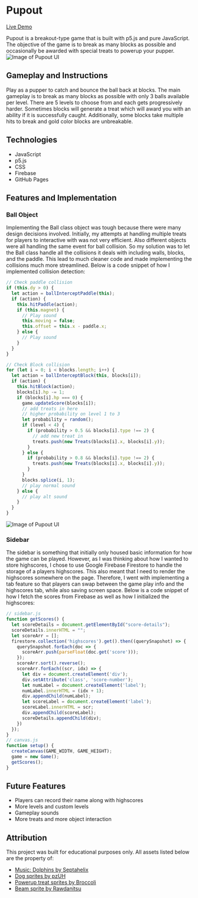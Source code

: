 # Pupout

[Live Demo](https://kxwzhang.github.io/Pupout/)

Pupout is a breakout-type game that is built with p5.js and pure JavaScript.
The objective of the game is to break as many blocks as possible and occasionally 
be awarded with special treats to powerup your pupper. 
![Image of Pupout UI](https://github.com/kxwzhang/Pupout/blob/master/screenshots/pupout-ui.png)

## Gameplay and Instructions
Play as a pupper to catch and bounce the ball back at blocks. 
The main gameplay is to break as many blocks as possible with only 3 balls available per level. 
There are 5 levels to choose from and each gets progressively harder. 
Sometimes blocks will generate a treat which will award you with an ability if it is successfully caught. Additionally, some blocks take multiple hits to break and gold color blocks are unbreakable. 

## Technologies
* JavaScript
* p5.js
* CSS
* Firebase
* GitHub Pages

## Features and Implementation

### Ball Object
Implementing the Ball class object was tough because there were many design decisions involved. 
Initially, my attempts at handling multiple treats for players to interactive with was not very efficient.
Also different objects were all handling the same event for ball collision. 
So my solution was to let the Ball class handle all the collisions it deals with including walls,
blocks, and the paddle. This lead to much cleaner code and made implementing the collisions much more streamlined.
Below is a code snippet of how I implemented collision detection: 
```javascript
// Check paddle collision
if (this.dy > 0) {
  let action = ballInterceptPaddle(this);
  if (action) {
    this.hitPaddle(action);
    if (this.magnet) {
      // Play sound
      this.moving = false;
      this.offset = this.x - paddle.x;
    } else {
      // Play sound
    }
  }
}

// Check Block collision
for (let i = 0; i < blocks.length; i++) {
  let action = ballInterceptBlock(this, blocks[i]);
  if (action) {
    this.hitBlock(action);
    blocks[i].hp -= 1;
    if (blocks[i].hp === 0) {
      game.updateScore(blocks[i]);
      // add treats in here
      // higher probability on level 1 to 3
      let probability = random();
      if (level < 4) {
        if (probability > 0.5 && blocks[i].type !== 2) {
          // add new treat in
          treats.push(new Treats(blocks[i].x, blocks[i].y));
        }
      } else {
        if (probability > 0.8 && blocks[i].type !== 2) {
          treats.push(new Treats(blocks[i].x, blocks[i].y));
        }
      }
      blocks.splice(i, 1);
      // play normal sound
    } else {
      // play alt sound
    }
  }
}
```
![Image of Pupout UI](https://github.com/kxwzhang/Pupout/blob/master/screenshots/treats.png)

### Sidebar
The sidebar is something that initially only housed basic information for how the game can be played.
However, as I was thinking about how I wanted to store highscores, I chose to use Google Firebase Firestore
to handle the storage of a players highscores. This also meant that I need to render the highscores somewhere
on the page. Therefore, I went with implementing a tab feature so that players can swap between the
game play info and the highscores tab, while also saving screen space.
Below is a code snippet of how I fetch the scores from Firebase as well as how I initialized the highscores:
```javascript
// sidebar.js
function getScores() {
  let scoreDetails = document.getElementById("score-details");
  scoreDetails.innerHTML = "";
  let scoreArr = [];
  firestore.collection('highscores').get().then((querySnapshot) => {
    querySnapshot.forEach(doc => {
      scoreArr.push(parseFloat(doc.get('score')));
    });
    scoreArr.sort().reverse();
    scoreArr.forEach((scr, idx) => {
      let div = document.createElement('div');
      div.setAttribute('class', 'score-number');
      let numLabel = document.createElement('label');
      numLabel.innerHTML = (idx + 1);
      div.appendChild(numLabel);
      let scoreLabel = document.createElement('label');
      scoreLabel.innerHTML = scr;
      div.appendChild(scoreLabel);
      scoreDetails.appendChild(div);
    })    
  });
}
// canvas.js
function setup() {
  createCanvas(GAME_WIDTH, GAME_HEIGHT);
  game = new Game();
  getScores();
}
```

## Future Features
* Players can record their name along with highscores
* More levels and custom levels
* Gameplay sounds
* More treats and more object interaction

## Attribution
This project was built for educational purposes only. All assets listed below are the property of:
* [Music: Dolphins by Septahelix](http://dig.ccmixter.org/files/septahelix/59235)
* [Dog sprites by pzUH](https://opengameart.org/content/cat-dog-free-sprites)
* [Powerup treat sprites by Broccoli](https://broccolibusiness.itch.io/basic-items)
* [Beam sprite by Rawdanitsu](https://opengameart.org/content/lasers-and-beams)